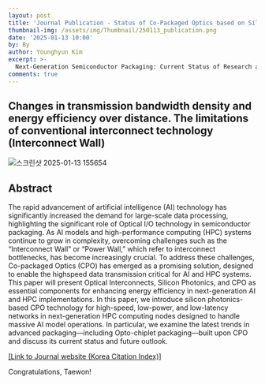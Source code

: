 ```yaml
---
layout: post
title: 'Journal Publication - Status of Co-Packaged Optics based on Silicon Photonics'
thumbnail-img: /assets/img/Thumbnail/250113_publication.png
date: '2025-01-13 10:00'
by: By
author: Younghyun Kim 
excerpt: >-
  Next-Generation Semiconductor Packaging: Current Status of Research and Development on Co-packaged Optics Based on Silicon Photonics
comments: true
---
```

## Changes in transmission bandwidth density and energy efficiency over distance. The limitations of conventional interconnect technology (Interconnect Wall)
![스크린샷 2025-01-13 155654](https://github.com/user-attachments/assets/10f11535-590f-46e8-ae80-0962ba2ecc08)



## Abstract
The rapid advancement of artificial intelligence (AI) technology has significantly increased the demand for large-scale data processing, highlighting the significant role of Optical I/O technology in semiconductor packaging. As AI models and high-performance computing (HPC) systems continue to grow in complexity, overcoming challenges such as the “Interconnect Wall” or “Power Wall,” which refer to interconnect bottlenecks, has become increasingly crucial.
To address these challenges, Co-packaged Optics (CPO) has emerged as a promising solution, designed to enable the highspeed data transmission critical for AI and HPC systems. This paper will present Optical Interconnects, Silicon Photonics, and CPO as essential components for enhancing energy efficiency in next-generation AI and HPC implementations. In this paper, we introduce silicon photonics-based CPO technology for high-speed, low-power, and low-latency networks in next-generation HPC computing nodes designed to handle massive AI model operations. In particular, we examine the latest trends in advanced packaging—including Opto-chiplet packaging—built upon CPO and discuss its current status and future outlook.



[[Link to Journal website (Korea Citation Index)]](https://www.kci.go.kr/kciportal/ci/sereArticleSearch/ciSereArtiView.kci?sereArticleSearchBean.artiId=ART003158917)

Congratulations, Taewon!